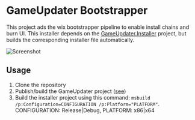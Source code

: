 # GameUpdater Bootstrapper
This project ads the wix bootstrapper pipeline to enable install chains and burn UI. This installer depends on the [GameUpdater.Installer](GameUpdater.Installer) project, but builds the corresponding installer file automatically.

![Screenshot](http://projects.marius-butz.de/updater/ScreenshotInstaller1.png)
## Usage
1. Clone the repository
2. Publish/build the GameUpdater project ([see](GameUpdater/README.md))
3. Build the installer project using this command: ```msbuild  /p:Configuration=CONFIGURATION /p:Platform="PLATFORM"```. CONFIGURATION: Release|Debug, PLATFORM: x86|x64

